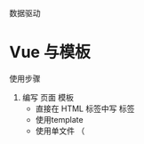 数据驱动

# Vue 与模板

使用步骤
1. 编写 页面 模板
    - 直接在 HTML 标签中写 标签
    - 使用template
    - 使用单文件 （<template />）
2. 创建 Vue 的实例
    - 在 Vue 的构造函数中提供：data, method,computed,watch,props,...
3. 将 Vue 挂载到页面中 （ mount ）

# 数据驱动模型

Vue 执行流程
 +  获得模板：模板中有 '坑'
 +  利用 Vue 构造函数中所以工的数据来 '填坑'，得到可以在页面中显示的 '标签了'
 +  将标签替换页面中原来有坑的标签

Vue 利用 我们提供的数据 和页面中 模板 生成了一个新的 HMTL 标签 （node元素），
替换到了 页面中 放置模板的位置

怎么实现？？？

# 简单的模板渲染




# 虚拟DOM